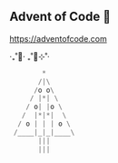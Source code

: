 ## Advent of Code 🎄

https://adventofcode.com

‧₊˚🎄‧ ₊˚🦌⊹˚‧

```julia
        *
       /|\ 
      /o o\
     / |*| \
    / o| |o \
   /  |*|*|  \
  / o | | | o \
 /____|_|_|____\
       |||
       |||
```
